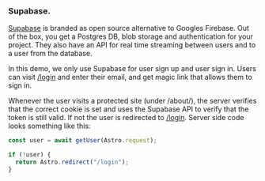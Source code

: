 ### Supabase.

[Supabase](https://https://supabase.com/) is branded as open source alternative to Googles Firebase. Out of the box, you get a Postgres DB, blob storage and authentication for your project. They also have an API for real time streaming between users and to a user from the database.

In this demo, we only use Supabase for user sign up and user sign in. Users can visit [/login](/login) and enter their email, and get magic link that allows them to sign in.

Whenever the user visits a protected site (under /about/), the server verifies that the correct cookie is set and uses the Supabase API to verify that the token is still valid. If not the user is redirected to [/login](/login). Server side code looks something like this:

```javascript
const user = await getUser(Astro.request);

if (!user) {
  return Astro.redirect("/login");
}
```

